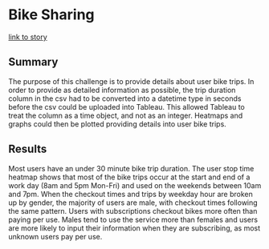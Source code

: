 # Bike Sharing
[link to story](https://public.tableau.com/app/profile/tyson.herrin/viz/citibike_16438562826960/Story1?publish=yes)

## Summary
The purpose of this challenge is to provide details about user bike trips. In order to provide as detailed information as possible, the trip duration column in the csv had to be converted into a datetime type in seconds before the csv could be uploaded into Tableau. This allowed Tableau to treat the column as a time object, and not as an integer. Heatmaps and graphs could then be plotted providing details into user bike trips.

## Results
Most users have an under 30 minute bike trip duration. The user stop time heatmap shows that most of the bike trips occur at the start and end of a work day (8am and 5pm Mon-Fri) and used on the weekends between 10am and 7pm. When the checkout times and trips by weekday hour are broken up by gender, the majority of users are male, with checkout times following the same pattern. Users with subscriptions checkout bikes more often than paying per use. Males tend to use the service more than females and users are more likely to input their information when they are subscribing, as most unknown users pay per use.
